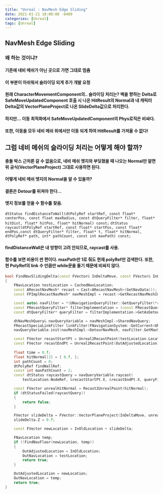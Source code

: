 ```yaml
---
title: "Unreal : NavMesh Edge Sliding"
date: 2021-01-21 18:00:00 -0400
categories: [Unreal]
tags: [Unreal]
---
```


## NavMesh Edge Sliding
### 왜 하는 것이냐?
#### 기존에 네비 메쉬가 아닌 곳으로 가면 그대로 멈춤
#### 이 부분이 아쉬워서 슬라이딩 되게 추가 개발 요청
#### 원래 CharacterMovementComponent의.. 슬라이딩 처리는? 벽을 향하는 Delta로 SafeMoveUpdatedComponent 호출 시 나온 HitResult의 Normal과 내 캐릭터 Delta값의 VectorPlaneProject로 나온 SlideDelta값으로 처리한다.
#### 하지만... 이동 최적화에서 SafeMoveUpdatedComponent의 Phys로직은 비싸다.
#### 또한, 이동을 모두 네비 메쉬 위에서만 이동 되게 하여 HitResult를 가져올 수 없다!

## 그럼 네비 메쉬의 슬라이딩 처리는 어떻게 해야 할까?
#### 충돌 박스 근처론 갈 수 없음으로, 네비 메쉬 엣지와 부딪혔을 때 나오는 Normal만 알면 위 공식(VectorPlaneProject) 그대로 사용하면 된다.
#### 어떻게 네비 메쉬 엣지의 Normal을 알 수 있을까?
#### 결론은 Detour를 뒤져야 한다...
#### 엣지 정보를 얻을 수 함수를 찾음.
```dtStatus findDistanceToWall(dtPolyRef startRef, const float* centerPos, const float maxRadius, const dtQueryFilter* filter, float* hitDist, float* hitPos, float* hitNormal) const;```
```dtStatus raycast(dtPolyRef startRef, const float* startPos, const float* endPos,const dtQueryFilter* filter, float* t, float* hitNormal, dtPolyRef* path, int* pathCount, const int maxPath) const;```
#### findDistanceWall은 내 방향이 고려 안되므로, raycast를 사용.

#### 함수를 보면 비용이 싼 편이다. maxPath만 1로 줘도 현재 polyRef만 검색한다. 또한, 현 PolyRef의 link 수 만큼만 while문을 돌기 때문에 비싸지 않다.
```cpp
bool FindNavSlidingDelta(const FVector& InDeltaMove, const FVector& InOldLocation, FVector& OutAdjustedLocation, FNavLocation& OutNavLocation) const
{
	FNavLocation testLocation = CachedNavLocation;
	const ARecastNavMesh* recast = Cast<ARecastNavMesh>(GetNavData());
	const FPImplRecastNavMesh* navMeshImpl = recast->GetRecastNavMeshImpl();

	const auto& navFilter = *(UNavigationQueryFilter::GetQueryFilter(*recast, CharacterOwner, UB2DefaultNavigationQueryFilter::StaticClass()));
	const FRecastQueryFilter* filterImplementation = (const FRecastQueryFilter*)(navFilter.GetImplementation());
	const dtQueryFilter* queryFilter = filterImplementation->GetAsDetourQueryFilter();

	dtNavMeshQuery& navQueryVariable = navMeshImpl->SharedNavQuery;
	FRecastSpeciaLinkFilter linkFilter(FNavigationSystem::GetCurrent<UNavigationSystemV1>(recast->GetWorld()), CharacterOwner);
	navQueryVariable.init(navMeshImpl->DetourNavMesh, navFilter.GetMaxSearchNodes(), &linkFilter);

	const FVector recastStartPt = Unreal2RecastPoint(testLocation.Location);
	const FVector recastEndPt = Unreal2RecastPoint(OutAdjustedLocation);
	
	float time = 0.f;
	float hitNormal[3] = { 0.f, };
	int pathCount = 0;
	dtPolyRef findWallRef;
	const int maxPathCount = 2;
	const dtStatus raycastQuery = navQueryVariable.raycast(
		testLocation.NodeRef, &recastStartPt.X, &recastEndPt.X, queryFilter, &time, hitNormal, &findWallRef, &pathCount, maxPathCount);

	const FVector unrealHitNormal = Recast2UnrealPoint(hitNormal);
	if (dtStatusFailed(raycastQuery))
	{
		return false;
	}

	FVector slideDelta = FVector::VectorPlaneProject(InDeltaMove, unrealHitNormal);
	slideDelta.Z = 0.f;

	const FVector newLocation = InOldLocation + slideDelta;

	FNavLocation temp;
	if (!FindNavFloor(newLocation, temp))
	{
		OutAdjustedLocation = InOldLocation;
		OutNavLocation = testLocation;
		return true;
	}

	OutAdjustedLocation = newLocation;
	OutNavLocation = temp;
	return true;
}
```
